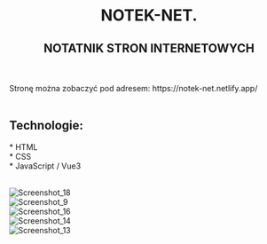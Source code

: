 <h1 align="center"> NOTEK-NET. </h >
<br />

<h2 align="center"> NOTATNIK STRON INTERNETOWYCH  </h2>
<br />
<br />
Stronę można zobaczyć pod adresem: https://notek-net.netlify.app/
<br />
<br />
<h2 align="left"> Technologie: </h2>
* HTML 
<br />
* CSS
<br />
* JavaScript / Vue3
<br />
<br />


![Screenshot_18](https://user-images.githubusercontent.com/105555319/184507635-e88696a7-4502-4133-96ae-d1d71711c4ca.png)
<br />
![Screenshot_9](https://user-images.githubusercontent.com/105555319/184506915-959d9f91-b142-4b09-82ab-59f0603087e4.png)
<br />
![Screenshot_16](https://user-images.githubusercontent.com/105555319/184507656-a8a478c3-c984-4e60-9275-9fcb4b2e53ec.png)
<br />
![Screenshot_14](https://user-images.githubusercontent.com/105555319/184507514-d197e958-6f03-4e91-aee6-4d08e277ffb7.png)
<br />
![Screenshot_13](https://user-images.githubusercontent.com/105555319/184507522-e5e02308-9f51-487e-bcf5-f0b6fcc98672.png)





